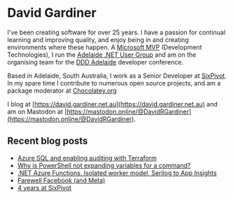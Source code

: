 # David Gardiner

I've been creating software for over 25 years. I have a passion for continual learning and improving quality, and enjoy being in and creating environments where these happen. A [Microsoft MVP](https://mvp.microsoft.com/en-us/PublicProfile/5001655) (Development Technologies), I run the [Adelaide .NET User Group](https://www.adnug.net) and am on the organising team for the [DDD Adelaide](https://www.dddadelaide.com) developer conference.

Based in Adelaide, South Australia, I work as a Senior Developer at [SixPivot](https://www.sixpivot.com.au). In my spare time I contribute to numerous open source projects, and am a package moderator at [Chocolatey.org](https://chocolatey.org)

I blog at [https://david.gardiner.net.au](https://david.gardiner.net.au) and am on Mastodon at [https://mastodon.online/@DavidRGardiner](https://mastodon.online/@DavidRGardiner).

## Recent blog posts

<!--START_SECTION:posts-->
* [Azure SQL and enabling auditing with Terraform](https:&#x2F;&#x2F;david.gardiner.net.au&#x2F;2025&#x2F;02&#x2F;azure-sql-auditing.html)
* [Why is PowerShell not expanding variables for a command?](https:&#x2F;&#x2F;david.gardiner.net.au&#x2F;2025&#x2F;02&#x2F;powershell-command-arguments.html)
* [.NET Azure Functions, Isolated worker model, Serilog to App Insights](https:&#x2F;&#x2F;david.gardiner.net.au&#x2F;2025&#x2F;02&#x2F;functions-serilog-appinsights.html)
* [Farewell Facebook (and Meta)](https:&#x2F;&#x2F;david.gardiner.net.au&#x2F;2025&#x2F;02&#x2F;farewell-facebook.html)
* [4 years at SixPivot](https:&#x2F;&#x2F;david.gardiner.net.au&#x2F;2025&#x2F;02&#x2F;four-years-sixpivot.html)
<!--END_SECTION:posts-->
